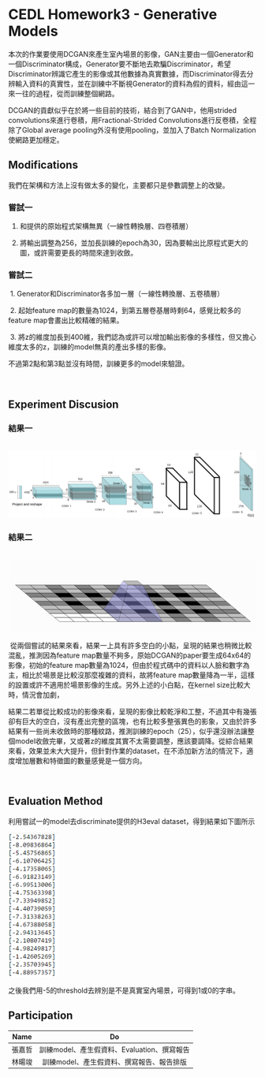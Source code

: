 # CEDL Homework3 - Generative Models


  本次的作業要使用DCGAN來產生室內場景的影像，GAN主要由一個Generator和一個Discriminator構成，Generator要不斷地去欺騙Discriminator，希望Discriminator辨識它產生的影像或其他數據為真實數據，而Discriminator得去分辨輸入資料的真實性，並在訓練中不斷視Generator的資料為假的資料，經由這一來一往的過程，從而訓練整個網路。
  
  
  DCGAN的貢獻似乎在於將一些目前的技術，結合到了GAN中，他用strided convolutions來進行卷積，用Fractional-Strided Convolutions進行反卷積，全程除了Global average pooling外沒有使用pooling，並加入了Batch Normalization使網路更加穩定。
  

## Modifications

我們在架構和方法上沒有做太多的變化，主要都只是參數調整上的改變。

### 嘗試一

  1. 和提供的原始程式架構無異（一線性轉換層、四卷積層）
  
  2. 將輸出調整為256，並加長訓練的epoch為30，因為要輸出比原程式更大的圖，或許需要更長的時間來達到收斂。
  
### 嘗試二 

  1. Generator和Discriminator各多加一層（一線性轉換層、五卷積層）
  
  2. 起始feature map的數量為1024，到第五層卷基層時剩64，感覺比較多的feature map會畫出比較精確的結果。
  
  3. 將z的維度加長到400維，我們認為或許可以增加輸出影像的多樣性，但又擔心維度太多的z，訓練的model無真的產出多樣的影像。
  
  
  不過第2點和第3點並沒有時間，訓練更多的model來驗證。
  
  
## Experiment Discusion
### 結果一

  <img src=/image/1.png width=600 />

### 結果二

  <img src=/image/2.png width=600 />
  
  從兩個嘗試的結果來看，結果一上具有許多空白的小點，呈現的結果也稍微比較混亂，推測因為feature map數量不夠多，原始DCGAN的paper要生成64x64的影像，初始的feature map數量為1024，但由於程式碼中的資料以人臉和數字為主，相比於場景是比較沒那麼複雜的資料，故將feature map數量降為一半，這樣的設置或許不適用於場景影像的生成。另外上述的小白點，在kernel size比較大時，情況會加劇，
  
  
  結果二若單從比較成功的影像來看，呈現的影像比較乾淨和工整，不過其中有幾張卻有巨大的空白，沒有產出完整的區塊，也有比較多整張異色的影象，又由於許多結果有一些尚未收斂時的那種紋路，推測訓練的epoch（25），似乎還沒辦法讓整個model收斂完畢，又或著z的維度其實不太需要調整，應該要調降。從綜合結果來看，效果並未大大提升，但針對作業的dataset，在不添加新方法的情況下，適度增加層數和特徵圖的數量感覺是一個方向。
  
  
## Evaluation Method
利用嘗試一的model去discriminate提供的H3eval dataset，得到結果如下圖所示


<img src=/image/3.png width=100 />


之後我們用-5的threshold去辨別是不是真實室內場景，可得到1或0的字串。 
  
  
## Participation
| Name | Do |
| :---: | :---: |
| 張嘉哲 | 訓練model、產生假資料、Evaluation、撰寫報告|
| 林暘竣 | 訓練model、產生假資料、撰寫報告、報告排版|

  
